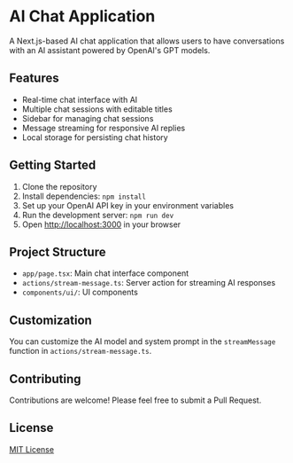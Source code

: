 # AI Chat Application

A Next.js-based AI chat application that allows users to have conversations with an AI assistant powered by OpenAI's GPT models.

## Features

- Real-time chat interface with AI
- Multiple chat sessions with editable titles
- Sidebar for managing chat sessions
- Message streaming for responsive AI replies
- Local storage for persisting chat history

## Getting Started

1. Clone the repository
2. Install dependencies: `npm install`
3. Set up your OpenAI API key in your environment variables
4. Run the development server: `npm run dev`
5. Open [http://localhost:3000](http://localhost:3000) in your browser

## Project Structure

- `app/page.tsx`: Main chat interface component
- `actions/stream-message.ts`: Server action for streaming AI responses
- `components/ui/`: UI components

## Customization

You can customize the AI model and system prompt in the `streamMessage` function in `actions/stream-message.ts`.

## Contributing

Contributions are welcome! Please feel free to submit a Pull Request.

## License

[MIT License](LICENSE)
